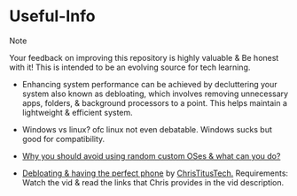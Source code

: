 # Useful-Info

> [!NOTE]
Your feedback on improving this repository is highly valuable & Be honest with it! This is intended to be an evolving source for tech learning.

- Enhancing system performance can be achieved by decluttering your system also known as debloating, which involves removing unnecessary apps, folders, & background processors to a point. This helps maintain a lightweight & efficient system.

- Windows vs linux? ofc linux not even debatable. Windows sucks but good for compatibility.

- [Why you should avoid using random custom OSes & what can you do?](avoid-customos-link.md)

- [Debloating & having the perfect phone](https://youtu.be/MFbXFG2xDJI?si=1Dh7paiS4QnOl4OZ) by [ChrisTitusTech.](https://youtube.com/ChrisTitusTech) Requirements: Watch the vid & read the links that Chris provides in the vid description.


















